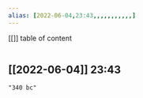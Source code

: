 ```yaml
---
alias: [2022-06-04,23:43,,,,,,,,,,,]
---
```

[[]]
table of content
```toc
```

[[2022-06-04]] 23:43
- 
```query
"340 bc"
```